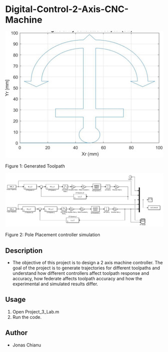 # Digital-Control-2-Axis-CNC-Machine

![](images/trajectory.jpg)

Figure 1: Generated Toolpath

![](images/PP.jpg)

Figure 2: Pole Placement controller simulation

## Description
* The objective of this project is to design a 2 axis machine controller. 
The goal of the project is to generate trajectories for different toolpaths and 
understand how different controllers affect toolpath response and accuracy, 
how federate affects toolpath accuracy and how the experimental and simulated 
results differ.

## Usage
1. Open Project_3_Lab.m
2. Run the code.

## Author
* Jonas Chianu